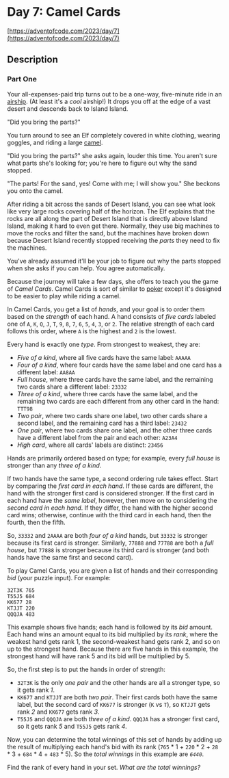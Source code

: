 # Day 7: Camel Cards

[https://adventofcode.com/2023/day/7](https://adventofcode.com/2023/day/7)

## Description

### Part One

Your all-expenses-paid trip turns out to be a one-way, five-minute ride in an
[airship](https://en.wikipedia.org/wiki/Airship). (At least it's a <span title="Please only read
this sentence while listening to 'The Airship Blackjack' from the Final Fantasy 6
soundtrack."><em>cool</em> airship</span>!) It drops you off at the edge of a vast desert and
descends back to Island Island.

"Did you bring the parts?"

You turn around to see an Elf completely covered in white clothing, wearing goggles, and riding a
large [camel](https://en.wikipedia.org/wiki/Dromedary).

"Did you bring the parts?" she asks again, louder this time. You aren't sure what parts she's
looking for; you're here to figure out why the sand stopped.

"The parts! For the sand, yes! Come with me; I will show you." She beckons you onto the camel.

After riding a bit across the sands of Desert Island, you can see what look like very large rocks
covering half of the horizon. The Elf explains that the rocks are all along the part of Desert
Island that is directly above Island Island, making it hard to even get there. Normally, they use
big machines to move the rocks and filter the sand, but the machines have broken down because Desert
Island recently stopped receiving the _parts_ they need to fix the machines.

You've already assumed it'll be your job to figure out why the parts stopped when she asks if you
can help. You agree automatically.

Because the journey will take a few days, she offers to teach you the game of _Camel Cards_. Camel
Cards is sort of similar to [poker](https://en.wikipedia.org/wiki/List_of_poker_hands) except it's
designed to be easier to play while riding a camel.

In Camel Cards, you get a list of _hands_, and your goal is to order them based on the _strength_ of
each hand. A hand consists of _five cards_ labeled one of `A`, `K`, `Q`, `J`, `T`, `9`, `8`, `7`,
`6`, `5`, `4`, `3`, or `2`. The relative strength of each card follows this order, where `A` is the
highest and `2` is the lowest.

Every hand is exactly one _type_. From strongest to weakest, they are:

*   _Five of a kind_, where all five cards have the same label: `AAAAA`
*   _Four of a kind_, where four cards have the same label and one card has a different label:
    `AA8AA`
*   _Full house_, where three cards have the same label, and the remaining two cards share a
    different label: `23332`
*   _Three of a kind_, where three cards have the same label, and the remaining two cards are each
    different from any other card in the hand: `TTT98`
*   _Two pair_, where two cards share one label, two other cards share a second label, and the
    remaining card has a third label: `23432`
*   _One pair_, where two cards share one label, and the other three cards have a different label
    from the pair and each other: `A23A4`
*   _High card_, where all cards' labels are distinct: `23456`

Hands are primarily ordered based on type; for example, every _full house_ is stronger than any
_three of a kind_.

If two hands have the same type, a second ordering rule takes effect. Start by comparing the _first
card in each hand_. If these cards are different, the hand with the stronger first card is
considered stronger. If the first card in each hand have the _same label_, however, then move on to
considering the _second card in each hand_. If they differ, the hand with the higher second card
wins; otherwise, continue with the third card in each hand, then the fourth, then the fifth.

So, `33332` and `2AAAA` are both _four of a kind_ hands, but `33332` is stronger because its first
card is stronger. Similarly, `77888` and `77788` are both a _full house_, but `77888` is stronger
because its third card is stronger (and both hands have the same first and second card).

To play Camel Cards, you are given a list of hands and their corresponding _bid_ (your puzzle
input). For example:

    32T3K 765
    T55J5 684
    KK677 28
    KTJJT 220
    QQQJA 483
    

This example shows five hands; each hand is followed by its _bid_ amount. Each hand wins an amount
equal to its bid multiplied by its _rank_, where the weakest hand gets rank 1, the second-weakest
hand gets rank 2, and so on up to the strongest hand. Because there are five hands in this example,
the strongest hand will have rank 5 and its bid will be multiplied by 5.

So, the first step is to put the hands in order of strength:

*   `32T3K` is the only _one pair_ and the other hands are all a stronger type, so it gets rank _1_.
*   `KK677` and `KTJJT` are both _two pair_. Their first cards both have the same label, but the
    second card of `KK677` is stronger (`K` vs `T`), so `KTJJT` gets rank _2_ and `KK677` gets rank
    _3_.
*   `T55J5` and `QQQJA` are both _three of a kind_. `QQQJA` has a stronger first card, so it gets
    rank _5_ and `T55J5` gets rank _4_.

Now, you can determine the total winnings of this set of hands by adding up the result of
multiplying each hand's bid with its rank (`765` \* 1 + `220` \* 2 + `28` \* 3 + `684` \* 4 + `483`
\* 5). So the _total winnings_ in this example are _`6440`_.

Find the rank of every hand in your set. _What are the total winnings?_
